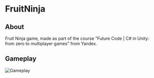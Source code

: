 # FruitNinja

## About
Fruit Ninja game, made as part of the course "Future Code | C# in Unity: from zero to multiplayer games" from Yandex.

## Gameplay

![Gameplay](https://i.ibb.co/hVTJsrP/image.gif)
